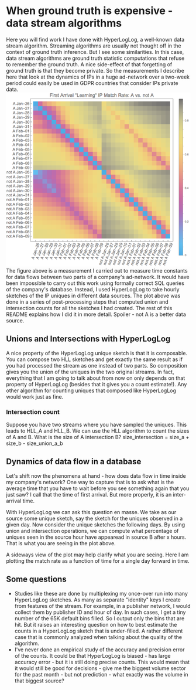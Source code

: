 # When ground truth is expensive - data stream algorithms
Here you will find work I have done with HyperLogLog, a well-known data stream algorithm. Streaming algorithms are usually not thought off in the context of ground truth inference. But I see some similarities. In this case, data stream algorithms are ground truth statistic computations that refuse to remember the ground truth. A nice side-effect of that forgetting of ground truth is that they become private. So the measurements I describe here that look at the dynamics of IPs in a huge ad-network over a two-week period could easily be used in GDPR countries that consider IPs private data.
![A First Arrivals in not A](./AvsNotAIPFirstArrivalMatchRate.png)
The figure above is a measurement I carried out to measure time constants for data flows between two parts of a company's ad-network. It would have been impossible to carry out this work using formally correct SQL queries of the company's database. Instead, I used HyperLogLog to take hourly sketches of the IP uniques in different data sources. The plot above was done in a series of post-processing steps that computed union and intersection counts for all the sketches I had created. The rest of this README explains how I did it in more detail. Spoiler - not A is a better data source.
## Unions and Intersections with HyperLogLog
A nice property of the HyperLogLog unique sketch is that it is composable. You can compose two HLL sketches and get exactly the same result as if you had processed the stream as one instead of two parts. So composition gives you the union of the uniques in the two original streams. In fact, everything that I am going to talk about from now on only depends on that property of HyperLogLog (besides that it gives you a count estimate!). Any other algorithm for counting uniques that composed like HyperLogLog would work just as fine.
### Intersection count
Suppose you have two streams where you have sampled the uniques. This leads to HLL_A and HLL_B. We can use the HLL algorithm to count the sizes of A and B. What is the size of A intersection B?
size_intersection = size_a + size_b - size_union_a_b

## Dynamics of data flow in a database

Let's shift now the phenomena at hand - how does data flow in time inside my company's network? One way to capture that is to ask what is the average time that you have to wait before you see something again that you just saw? I call that the time of first arrival. But more properly, it is an inter-arrival time.

With HyperLogLog we can ask this question en masse. We take as our source some unique sketch, say the sketch for the uniques observed in a given day. Now consider the unique sketches the following days. By using union and intersection operations, we can compute what percentage of uniques seen in the source hour have appearead in source B after x hours. That is what you are seeing in the plot above.

A sideways view of the plot may help clarify what you are seeing. Here I am plotting the match rate as a function of time for a single day forward in time.

## Some questions
* Studies like these are done by multiplexing my once-over run into many HyperLogLog sketches. As many as separate "identity" keys I create from features of the stream. For example, in a publisher network, I would collect them by publisher ID and hour of day. In such cases, I get a tiny number of the 65K default bins filled. So I output only the bins that are hit. But it raises an interesting question on how to best estimate the counts in a HyperLogLog sketch that is under-filled. A rather different case that is commonly analyzed when talking about the quality of the algorithm.
* I've never done an empirical study of the accuracy and precision error of the counts. It could be that HyperLogLog is biased - has large accuracy error - but it is still doing precise counts. This would mean that it would still be good for decisions - give me the biggest volume sector for the past month - but not prediction - what exactly was the volume in that biggest source?

